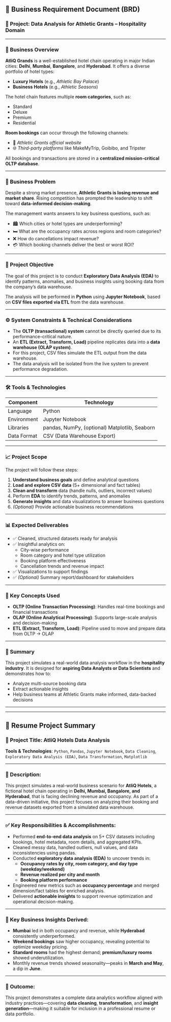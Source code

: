 
## 📄 Business Requirement Document (BRD)

### 📌 Project: Data Analysis for Athletic Grants – Hospitality Domain

---

### 🧭 Business Overview

**AtliQ Grands** is a well-established hotel chain operating in major Indian cities: **Delhi**, **Mumbai**, **Bangalore**, and **Hyderabad**. It offers a diverse portfolio of hotel types:

- **Luxury Hotels** (e.g., *Athletic Bay Palace*)
- **Business Hotels** (e.g., *Athletic Seasons*)

The hotel chain features multiple **room categories**, such as:

- Standard
- Deluxe
- Premium
- Residential

**Room bookings** can occur through the following channels:

- 🏨 *Athletic Grants official website*
- 🌐 *Third-party platforms* like MakeMyTrip, Goibibo, and Tripster

All bookings and transactions are stored in a **centralized mission-critical OLTP database**.

---

### 💼 Business Problem

Despite a strong market presence, **Athletic Grants is losing revenue and market share**. Rising competition has prompted the leadership to shift toward **data-informed decision-making**.

The management wants answers to key business questions, such as:

- 🏙️ Which cities or hotel types are underperforming?
- 🛏️ What are the occupancy rates across regions and room categories?
- ❌ How do cancellations impact revenue?
- 💳 Which booking channels deliver the best or worst ROI?

---

### 🎯 Project Objective

The goal of this project is to conduct **Exploratory Data Analysis (EDA)** to identify patterns, anomalies, and business insights using booking data from the company’s data warehouse.

The analysis will be performed in **Python** using **Jupyter Notebook**, based on **CSV files exported via ETL** from the data warehouse.

---

### ⚙️ System Constraints & Technical Considerations

- The **OLTP (transactional) system** cannot be directly queried due to its performance-critical nature.
- An **ETL (Extract, Transform, Load)** pipeline replicates data into a **data warehouse (OLAP system)**.
- For this project, CSV files simulate the ETL output from the data warehouse.
- The data analysis will be isolated from the live system to prevent performance degradation.

---

### 🛠️ Tools & Technologies

| Component         | Technology                |
|------------------|---------------------------|
| Language          | Python                    |
| Environment       | Jupyter Notebook          |
| Libraries         | pandas, NumPy, (optional) Matplotlib, Seaborn |
| Data Format       | CSV (Data Warehouse Export) |

---

### 📈 Project Scope

The project will follow these steps:

1. **Understand business goals** and define analytical questions
2. **Load and explore CSV data** (5+ dimensional and fact tables)
3. **Clean and transform** data (handle nulls, outliers, incorrect values)
4. Perform **EDA** to identify trends, patterns, and anomalies
5. **Generate insights** and data visualizations to answer business questions
6. *(Optional)* Provide actionable business recommendations

---

### 📊 Expected Deliverables

- ✅ Cleaned, structured datasets ready for analysis
- ✅ Insightful analytics on:
  - City-wise performance
  - Room category and hotel type utilization
  - Booking platform effectiveness
  - Cancellation trends and revenue impact
- ✅ Visualizations to support findings
- ✅ *(Optional)* Summary report/dashboard for stakeholders

---

### 🧱 Key Concepts Used

- **OLTP (Online Transaction Processing)**: Handles real-time bookings and financial transactions
- **OLAP (Online Analytical Processing)**: Supports large-scale analysis and decision-making
- **ETL (Extract, Transform, Load)**: Pipeline used to move and prepare data from OLTP → OLAP

---

### 🧾 Summary

This project simulates a real-world data analysis workflow in the **hospitality industry**. It is designed for **aspiring Data Analysts or Data Scientists** and demonstrates how to:

- Analyze multi-source booking data
- Extract actionable insights
- Help business teams at Athletic Grants make informed, data-backed decisions






---------------------------------------------------------------------------------------------------------------------------------------------------------------------------------------------------------------------
---------------------------------------------------------------------------------------------------------------------------------------------------------------------------------------------------------------------

## 🧾 Resume Project Summary

### 📌 Project Title: AtliQ Hotels Data Analysis

**Tools & Technologies**: `Python`, `Pandas`, `Jupyter Notebook`, `Data Cleaning`, `Exploratory Data Analysis (EDA)`, `Data Transformation`, `Matplotlib`  

---

### 📄 Description:
This project simulates a real-world business scenario for **AtliQ Hotels**, a fictional hotel chain operating in **Delhi, Mumbai, Bangalore, and Hyderabad**, that is facing declining revenue and occupancy. As part of a data-driven initiative, this project focuses on analyzing their booking and revenue datasets exported from a simulated data warehouse.

---

### ✅ Key Responsibilities & Accomplishments:

- Performed **end-to-end data analysis** on 5+ CSV datasets including bookings, hotel metadata, room details, and aggregated KPIs.
- Cleaned messy data, handled outliers, null values, and data inconsistencies using pandas.
- Conducted **exploratory data analysis (EDA)** to uncover trends in:
  - **Occupancy rates by city, room category, and day type (weekday/weekend)**
  - **Revenue realized per city and month**
  - **Booking platform performance**
- Engineered new metrics such as **occupancy percentage** and merged dimension/fact tables for enriched analysis.
- Delivered **actionable insights** to support revenue optimization and operational decision-making.

---

### 🧠 Key Business Insights Derived:

- **Mumbai** led in both occupancy and revenue, while **Hyderabad** consistently underperformed.
- **Weekend bookings** saw higher occupancy, revealing potential to optimize weekday pricing.
- **Standard rooms** had the highest demand; **premium/luxury rooms** showed underutilization.
- Monthly revenue trends showed seasonality—peaks in **March and May**, a dip in **June**.

---

### 💼 Outcome:
This project demonstrates a complete data analytics workflow aligned with industry practices—covering **data cleaning**, **transformation**, and **insight generation**—making it suitable for inclusion in a professional resume or data portfolio.
